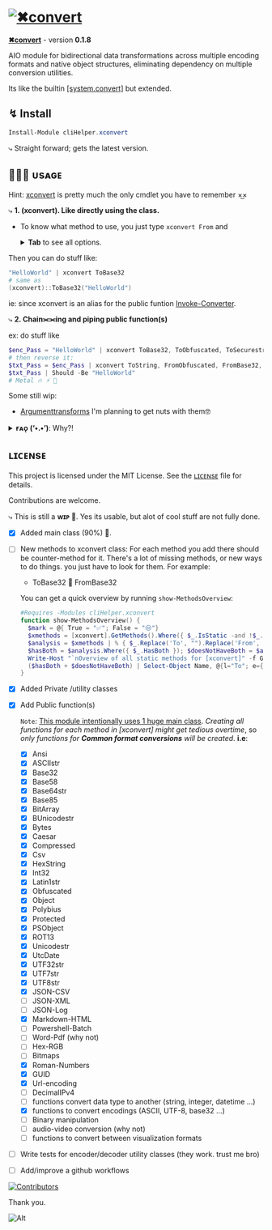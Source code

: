 # [![✖convert](https://github.com/user-attachments/assets/777c32d2-d5bc-4298-9ac9-38fc3e9c8ad9)](https://alainqtec.dev/clihelper-modules/xconvert)

<p><b><a href="https://powershellgallery.com/packages/cliHelper.xconvert">✖convert</a></b> - version <b>0.1.8</b></p>

AIO module for bidirectional data transformations across multiple encoding formats and native object structures, eliminating dependency on multiple conversion utilities.

<p>
Its like the builtin <a href="https://learn.microsoft.com/en-us/dotnet/fundamentals/runtime-libraries/system-convert">[system.convert]</a> but extended.
</br>
</p>

## ↯ Install

```PowerShell
Install-Module cliHelper.xconvert
```

⤷ Straight forward; gets the latest version.

## 🧑🏻‍💻 ᴜsᴀɢᴇ

<p>
Hint: <a href="./Public/Invoke-Converter.ps1">xconvert</a> is pretty much the only cmdlet
you have to remember ×͜×

</p>

⤷ **1. (xconvert). Like directly using the class.**

- To know what method to use, you just type `xconvert From` and <details>
  <summary><b>Tab</b> to see all options.</summary>

  xconvert From `Tab`

  gives this output

  [![from tab](https://github.com/user-attachments/assets/6a2ed842-ee1e-4b6f-8309-c483e8b0eade)](https://alainqtec.dev/clihelper-modules/xconvert)

  `or` xconvert To `Tab`

  [![to tab](https://github.com/user-attachments/assets/b7168891-deb2-42f9-8c44-af2f17bc174e)](https://alainqtec.dev/clihelper-modules/xconvert)

</details>

Then you can do stuff like:

```PowerShell
"HelloWorld" | xconvert ToBase32
# same as
(xconvert)::ToBase32("HelloWorld")
```

<p>
ie: since xconvert is an alias for the public funtion <a href="./Public/Invoke-Converter.ps1">Invoke-Converter</a>.
</p>

⤷ **2. Chain⫘⫘ing and piping public function(s)**

ex: do stuff like

```PowerShell
$enc_Pass = "HelloWorld" | xconvert ToBase32, ToObfuscated, ToSecurestring
# then reverse it:
$txt_Pass = $enc_Pass | xconvert ToString, FromObfuscated, FromBase32, ToUTF8str
$txt_Pass | Should -Be "HelloWorld"
# Metal 🔥 ⚡︎ 🤘
```

Some still wip:

- [Argumenttransforms](https://learn.microsoft.com/en-us/dotnet/api/system.management.automation.argumenttransformationattribute)
  I'm planning to get nuts with them🤓

<details>
  <summary><b>ғᴀᴏ̨ (‘•.•’)</b>: Why?!</summary>

⤷ **PowerShell has limited built-in Support for Some Formats**.

<p>
For me, this is like a fun and AIO solution to extend that
functionality.
</p>

- While PowerShell excels at handling common file formats(JSON, XML, CSV) and
  [data types](https://learn.microsoft.com/en-us/powershell/scripting/lang-spec/chapter-06?view=powershell-7.4),
  users may find limited built-in support for less common file types,
  necessitating additional modules.

  `Example`: Converting excel Files often result in
  [corrupted files](https://forums.powershell.org/t/converting-excel-files-in-powershell/10807).

The goal is simple, to make [xconvert] the <b>best module to convert</b> objects
in powershell.

</details>

## ʟɪᴄᴇɴsᴇ

This project is licensed under the MIT License. See the
[ʟɪᴄᴇɴsᴇ](https://alain.MIT-license.org) file for details.

<!-- ## sᴘᴏɴsᴏʀ?

If this tool saves your time and you want to support me;
<a href="https://www.paypal.com/donate/?hosted_button_id=3LA3EUKRU6722">
<img src="https://img.shields.io/static/v1?logo=paypal&label=PayPal&logoColor=white&message=donate to alain&color=00457C"/>
</a>

[You can also share ideas, and provide feedback](https://github.com/chadnpc/cliHelper.xconvert/discussions/1). -->

Contributions are welcome.

⤷ This is still a **ᴡɪᴘ 🚧**. Yes its usable, but alot of cool stuff are not
fully done.

- [x] Added main class (90%) 🎉.
- [ ] New methods to xconvert class: For each method you add there should be
      counter-method for it. There's a lot of missing methods, or new ways to do
      things. you just have to look for them. For example:
  - ToBase32 💱 FromBase32

  You can get a quick overview by running `show-MethodsOverview`:

  ```PowerShell
  #Requires -Modules cliHelper.xconvert
  function show-MethodsOverview() {
    $mark = @{ True = "✅"; False = "😒"}
    $xmethods = [xconvert].GetMethods().Where({ $_.IsStatic -and !$_.IsHideBySig }).name | Sort-Object -Unique;
    $analysis = $xmethods | % { $_.Replace('To', "").Replace('From', "") } | Sort-Object -Unique | Select-Object @{l="Name"; e={$_} }, @{l='HasBoth'; e={ $xmethods -contains "To$_" -and $xmethods -contains "From$_" }};
    $hasBoth = $analysis.Where({ $_.HasBoth }); $doesNotHaveBoth = $analysis.Where({ !$_.HasBoth });
    Write-Host "`nOverview of all static methods for [xconvert]" -f Green;
    ($hasBoth + $doesNotHaveBoth) | Select-Object Name, @{l="To"; e={ $mark[[string]($xmethods -contains "To$($_.Name)")] }}, @{l="From"; e={ $mark[[string]($xmethods -contains "From$($_.Name)")] } } | Format-Table
  }
  ```
- [x] Added Private /utility classes
- [x] Add Public function(s)

  `Note`: [This module intentionally uses 1 huge main class](). _Creating all
  functions for each method in [xconvert] might get tedious overtime_, so _only
  functions for **Common format conversions** will be created_. **i.e**:
  - [x] Ansi
  - [x] ASCIIstr
  - [x] Base32
  - [x] Base58
  - [x] Base64str
  - [x] Base85
  - [x] BitArray
  - [x] BUnicodestr
  - [x] Bytes
  - [x] Caesar
  - [x] Compressed
  - [x] Csv
  - [x] HexString
  - [x] Int32
  - [x] Latin1str
  - [x] Obfuscated
  - [x] Object
  - [x] Polybius
  - [x] Protected
  - [x] PSObject
  - [x] ROT13
  - [x] Unicodestr
  - [x] UtcDate
  - [x] UTF32str
  - [x] UTF7str
  - [x] UTF8str
  - [x] JSON-CSV
  - [ ] JSON-XML
  - [ ] JSON-Log
  - [x] Markdown-HTML
  - [ ] Powershell-Batch
  - [ ] Word-Pdf (why not)
  - [ ] Hex-RGB
  - [ ] Bitmaps
  - [x] Roman-Numbers
  - [X] GUID
  - [x] Url-encoding
  - [ ] DecimalIPv4
  - [ ] functions convert data type to another (string, integer, datetime ...)
  - [x] functions to convert encodings (ASCII, UTF-8, base32 ...)
  - [ ] Binary manipulation
  - [ ] audio-video conversion (why not)
  - [ ] functions to convert between visualization formats
- [ ] Write tests for encoder/decoder utility classes (they work. trust me bro)

- [ ] Add/improve a github workflows

[![Contributors](https://contrib.rocks/image?repo=chadnpc/cliHelper.xconvert)](https://github.com/chadnpc/cliHelper.xconvert/graphs/contributors)

Thank you.

![Alt](https://repobeats.axiom.co/api/embed/d89af108bf024aef37b230136bf3883b83aa8386.svg "Repobeats analytics image")
